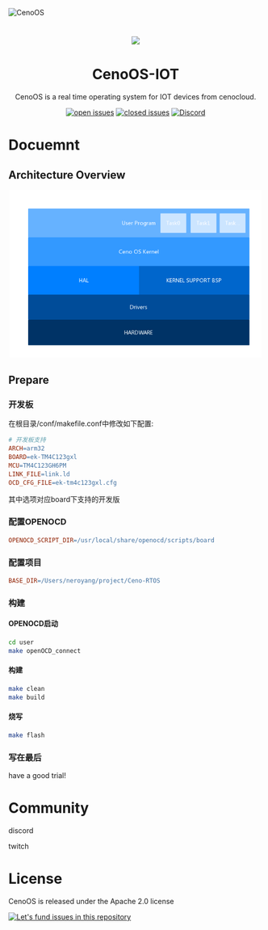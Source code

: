 ![CenoOS](https://raw.githubusercontent.com/CenoOS/Ceno-RTOS/master/docs/assets/twitter_header_photo_1.png)

# 
#

<p align="center">
  <a href="http://www.cenocloud.com">
    <img width="200" src="https://raw.githubusercontent.com/CenoOS/CenoOS-IOT/master/docs/docs/img/logo.png">
  </a>
</p>

<h1 align="center">CenoOS-IOT</h1>

<div align="center">
CenoOS is a real time operating system for IOT devices from cenocloud.

[![open issues](https://img.shields.io/github/issues/badges/shields.svg?style=flat-square)](https://github.com/CenoOS/CenoOS-IOT/issues)
[![closed issues](https://img.shields.io/github/issues-closed/badges/shields.svg?style=flat-square)](https://github.com/CenoOS/CenoOS-IOT/issues)
[![Discord](https://img.shields.io/discord/534285557157855232.svg?style=flat-square)](https://discordapp.com/channels/534285557157855232/534285557157855234)
</div>

# Docuemnt

## Architecture Overview

<p align="center">

 <img width="500" src="https://raw.githubusercontent.com/CenoOS/Ceno-RTOS/master/docs/assets/arch2.png">

</p>
 
## Prepare

### 开发板
在根目录/conf/makefile.conf中修改如下配置:
```makefile
# 开发板支持
ARCH=arm32
BOARD=ek-TM4C123gxl
MCU=TM4C123GH6PM
LINK_FILE=link.ld
OCD_CFG_FILE=ek-tm4c123gxl.cfg
```
其中选项对应board下支持的开发版

### 配置OPENOCD

```makefile
OPENOCD_SCRIPT_DIR=/usr/local/share/openocd/scripts/board
```

### 配置项目

```makefile
BASE_DIR=/Users/neroyang/project/Ceno-RTOS

```

### 构建

#### OPENOCD启动

```bash
cd user
make openOCD_connect
```

#### 构建

```bash
make clean
make build
```

#### 烧写

```bash
make flash
```

### 写在最后
have a good trial!

# Community
discord

twitch

# License
CenoOS is released under the Apache 2.0 license


[![Let's fund issues in this repository](https://issuehunt.io/static/embed/issuehunt-button-v1.svg)](https://issuehunt.io/repos/157975898)